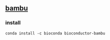 ## [bambu](https://github.com/GoekeLab/bambu)

### install

```
conda install -c bioconda bioconductor-bambu
```

